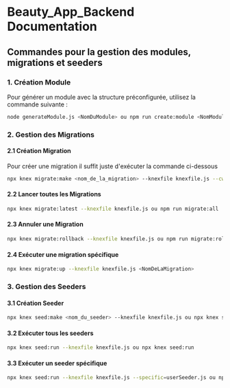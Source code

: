 # Beauty_App_Backend Documentation

## Commandes pour la gestion des modules, migrations et seeders

### 1. Création Module
Pour générer un module avec la structure préconfigurée, utilisez la commande suivante :
```bash
node generateModule.js <NomDuModule> ou npm run create:module <NomModule>
```

### 2. Gestion des Migrations

#### 2.1 Création  Migration
Pour créer une migration il suffit juste d'exécuter la commande ci-dessous 

```bash
npx knex migrate:make <nom_de_la_migration> --knexfile knexfile.js --cwd ./src/modules/nomModule/infrastructure ou npm run migrate:make <NomDeLaMigration>
```

#### 2.2 Lancer toutes les Migrations

```bash
npx knex migrate:latest --knexfile knexfile.js ou npm run migrate:all
```

#### 2.3 Annuler une Migration

```bash
npx knex migrate:rollback --knexfile knexfile.js ou npm run migrate:rollback
```

#### 2.4 Exécuter une migration spécifique

```bash
npx knex migrate:up --knexfile knexfile.js <NomDeLaMigration>
```

### 3. Gestion des Seeders

#### 3.1 Création Seeder

```bash
npx knex seed:make <nom_du_seeder> --knexfile knexfile.js ou npx knex seed:make <NomSeeder>
```

#### 3.2 Exécuter tous les seeders

```bash
npx knex seed:run --knexfile knexfile.js ou npx knex seed:run
```

#### 3.3 Exécuter un seeder spécifique

```bash
npx knex seed:run --knexfile knexfile.js --specific=userSeeder.js ou npm run seed:run-specific -- --specific=userSeeder.js
```